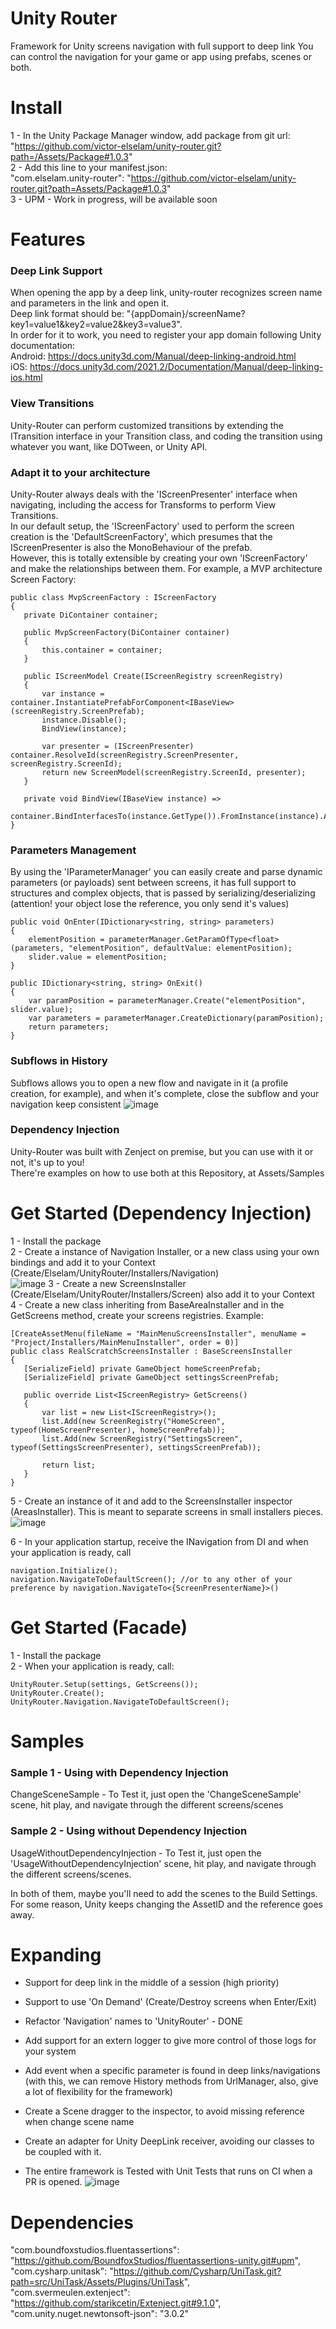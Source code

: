 # Unity Router

Framework for Unity screens navigation with full support to deep link
You can control the navigation for your game or app using prefabs, scenes or both.

# Install

1 - In the Unity Package Manager window, add package from git url: \
"https://github.com/victor-elselam/unity-router.git?path=/Assets/Package#1.0.3" \
2 - Add this line to your manifest.json: \
"com.elselam.unity-router": "https://github.com/victor-elselam/unity-router.git?path=Assets/Package#1.0.3" \
3 - UPM - Work in progress, will be available soon

# Features
### Deep Link Support
When opening the app by a deep link, unity-router recognizes screen name and parameters in the link and open it. \
Deep link format should be: "{appDomain}/screenName?key1=value1&key2=value2&key3=value3". \
In order for it to work, you need to register your app domain following Unity documentation: \
Android: https://docs.unity3d.com/Manual/deep-linking-android.html \
iOS: https://docs.unity3d.com/2021.2/Documentation/Manual/deep-linking-ios.html
    

### View Transitions
Unity-Router can perform customized transitions by extending the ITransition interface in your Transition class, and coding the transition using whatever you want, like DOTween, or Unity API.

### Adapt it to your architecture
Unity-Router always deals with the 'IScreenPresenter' interface when navigating, including the access for Transforms to perform View Transitions. \
In our default setup, the 'IScreenFactory' used to perform the screen creation is the 'DefaultScreenFactory', which presumes that the IScreenPresenter is also the MonoBehaviour of the prefab. \
However, this is totally extensible by creating your own 'IScreenFactory' and make the relationships between them. For example, a MVP architecture Screen Factory:
 ```
public class MvpScreenFactory : IScreenFactory
{
    private DiContainer container;

    public MvpScreenFactory(DiContainer container)
    {
        this.container = container;
    }

    public IScreenModel Create(IScreenRegistry screenRegistry)
    {
        var instance = container.InstantiatePrefabForComponent<IBaseView>(screenRegistry.ScreenPrefab);
        instance.Disable();
        BindView(instance);

        var presenter = (IScreenPresenter) container.ResolveId(screenRegistry.ScreenPresenter, screenRegistry.ScreenId);
        return new ScreenModel(screenRegistry.ScreenId, presenter);
    }

    private void BindView(IBaseView instance) => 
        container.BindInterfacesTo(instance.GetType()).FromInstance(instance).AsSingle().IfNotBound();
}
 ```
 
### Parameters Management
By using the 'IParameterManager' you can easily create and parse dynamic parameters (or payloads) sent between screens, it has full support to structures and complex objects, that is passed by serializing/deserializing (attention! your object lose the reference, you only send it's values)

```
public void OnEnter(IDictionary<string, string> parameters)
{
    elementPosition = parameterManager.GetParamOfType<float>(parameters, "elementPosition", defaultValue: elementPosition);
    slider.value = elementPosition;
}

public IDictionary<string, string> OnExit()
{
    var paramPosition = parameterManager.Create("elementPosition", slider.value);
    var parameters = parameterManager.CreateDictionary(paramPosition);
    return parameters;
}
```

### Subflows in History
Subflows allows you to open a new flow and navigate in it (a profile creation, for example), and when it's complete, close the subflow and your navigation keep consistent
![image](https://user-images.githubusercontent.com/62479476/166331078-93d54a41-82e3-4dbe-bfe2-7b1aba7181fc.png)


### Dependency Injection
Unity-Router was built with Zenject on premise, but you can use with it or not, it's up to you! \
There're examples on how to use both at this Repository, at Assets/Samples

# Get Started (Dependency Injection)
1 - Install the package \
2 - Create a instance of Navigation Installer, or a new class using your own bindings and add it to your Context (Create/Elselam/UnityRouter/Installers/Navigation) \
![image](https://user-images.githubusercontent.com/62479476/166111254-d64d0a41-8c4c-43ad-b9d1-0c6a2ea1f960.png)
3 - Create a new ScreensInstaller (Create/Elselam/UnityRouter/Installers/Screen) also add it to your Context \
4 - Create a new class inheriting from BaseAreaInstaller and in the GetScreens method, create your screens registries. Example:
 ```
 [CreateAssetMenu(fileName = "MainMenuScreensInstaller", menuName = "Project/Installers/MainMenuInstaller", order = 0)]
public class RealScratchScreensInstaller : BaseScreensInstaller
{
    [SerializeField] private GameObject homeScreenPrefab;
    [SerializeField] private GameObject settingsScreenPrefab;

    public override List<IScreenRegistry> GetScreens()
    {
        var list = new List<IScreenRegistry>();
        list.Add(new ScreenRegistry("HomeScreen", typeof(HomeScreenPresenter), homeScreenPrefab));
        list.Add(new ScreenRegistry("SettingsScreen", typeof(SettingsScreenPresenter), settingsScreenPrefab));

        return list;
    }
}
```
5 - Create an instance of it and add to the ScreensInstaller inspector (AreasInstaller). This is meant to separate screens in small installers pieces. \
![image](https://user-images.githubusercontent.com/62479476/166112645-5524d0f0-8f54-40f2-82d0-02ac192f9b54.png)

6 - In your application startup, receive the INavigation from DI and when your application is ready, call 
 ```
navigation.Initialize();
navigation.NavigateToDefaultScreen(); //or to any other of your preference by navigation.NavigateTo<{ScreenPresenterName}>()
 ```

# Get Started (Facade)
1 - Install the package \
2 - When your application is ready, call:
 ```
UnityRouter.Setup(settings, GetScreens());
UnityRouter.Create();
UnityRouter.Navigation.NavigateToDefaultScreen();
```

# Samples
### Sample 1 - Using with Dependency Injection
ChangeSceneSample - To Test it, just open the 'ChangeSceneSample' scene, hit play, and navigate through the different screens/scenes
### Sample 2 - Using without Dependency Injection
UsageWithoutDependencyInjection - To Test it, just open the 'UsageWithoutDependencyInjection' scene, hit play, and navigate through the different screens/scenes.

In both of them, maybe you'll need to add the scenes to the Build Settings. For some reason, Unity keeps changing the AssetID and the reference goes away.

# Expanding
- Support for deep link in the middle of a session (high priority)
- Support to use 'On Demand' (Create/Destroy screens when Enter/Exit)
- Refactor 'Navigation' names to 'UnityRouter' - DONE
- Add support for an extern logger to give more control of those logs for your system
- Add event when a specific parameter is found in deep links/navigations (with this, we can remove History methods from UrlManager, also, give a lot of flexibility for the framework)
- Create a Scene dragger to the inspector, to avoid missing reference when change scene name
- Create an adapter for Unity DeepLink receiver, avoiding our classes to be coupled with it.

- The entire framework is Tested with Unit Tests that runs on CI when a PR is opened.
![image](https://user-images.githubusercontent.com/62479476/166111942-7ebac27d-4837-46fd-95ab-11bcd974bc53.png)

# Dependencies

"com.boundfoxstudios.fluentassertions": "https://github.com/BoundfoxStudios/fluentassertions-unity.git#upm", \
"com.cysharp.unitask": "https://github.com/Cysharp/UniTask.git?path=src/UniTask/Assets/Plugins/UniTask", \
"com.svermeulen.extenject": "https://github.com/starikcetin/Extenject.git#9.1.0", \
"com.unity.nuget.newtonsoft-json": "3.0.2"
